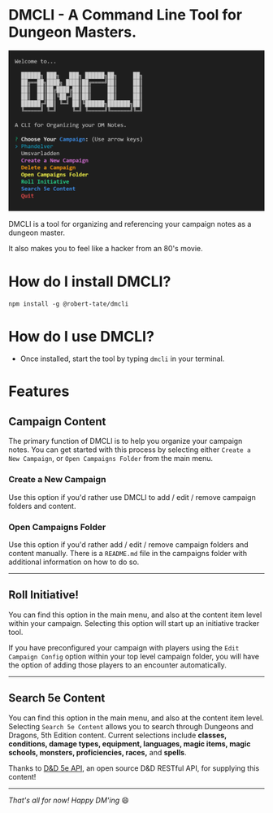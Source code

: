 # DMCLI - A Command Line Tool for Dungeon Masters.

![](./images/dmcli-main-menu.jpg?raw=true)

DMCLI is a tool for organizing and referencing your campaign notes as a dungeon master.

It also makes you to feel like a hacker from an 80's movie.

# How do I install DMCLI?

```
npm install -g @robert-tate/dmcli
```

# How do I use DMCLI? 

* Once installed, start the tool by typing `dmcli` in your terminal.

# Features

## Campaign Content
The primary function of DMCLI is to help you organize your campaign notes. You can get started with this process by selecting either `Create a New Campaign`, or `Open Campaigns Folder` from the main menu.

### Create a New Campaign 
Use this option if you'd rather use DMCLI to add / edit / remove campaign folders and content.
### Open Campaigns Folder
Use this option if you'd rather add / edit / remove campaign folders and content manually. There is a `README.md` file in the campaigns folder with additional information on how to do so.

----
## Roll Initiative!
You can find this option in the main menu, and also at the content item level within your campaign. Selecting this option will start up an initiative tracker tool.

If you have preconfigured your campaign with players using the `Edit Campaign Config` option within your top level campaign folder, you will have the option of adding those players to an encounter automatically.

----

## Search 5e Content
You can find this option in the main menu, and also at the content item level. Selecting `Search 5e Content` allows you to search through Dungeons and Dragons, 5th Edition content. Current selections include **classes, conditions, damage types, equipment, languages, magic items, magic schools, monsters, proficiencies, races,** and **spells**.

Thanks to <a href="https://www.dnd5eapi.co/" target="_blank">D&D 5e API</a>, an open source D&D RESTful API, for supplying this content!

---
*That's all for now! Happy DM'ing* 😄
